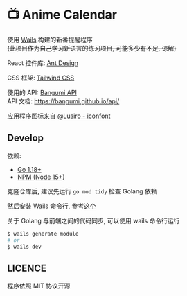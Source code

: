 # 📺 Anime Calendar

使用 [Wails](https://github.com/wailsapp/wails) 构建的新番提醒程序  
~~(此项目作为自己学习新语言的练习项目, 可能多少有不足, 谅解)~~

React 控件库: [Ant Design](https://ant.design/)

CSS 框架: [Tailwind CSS](https://www.tailwindcss.cn/)

使用的 API: [Bangumi API](https://github.com/bangumi/api)  
API 文档: <https://bangumi.github.io/api/>

应用程序图标来自 [@Lusiro - iconfont](https://www.iconfont.cn/user/detail?uid=46101&nid=f13abJwF2nW9)

## Develop

依赖:

* [Go 1.18+](https://golang.org)
* [NPM (Node 15+)](https://nodejs.org)

克隆仓库后, 建议先运行 `go mod tidy` 检查 Golang 依赖

然后安装 Wails 命令行, 参考[这个](https://wails.io/zh-Hans/docs/gettingstarted/installation/)

关于 Golang 与前端之间的代码同步, 可以使用 wails 命令行运行

```bash
$ wails generate module
# or
$ wails dev
```

## LICENCE

程序依照 MIT 协议开源
